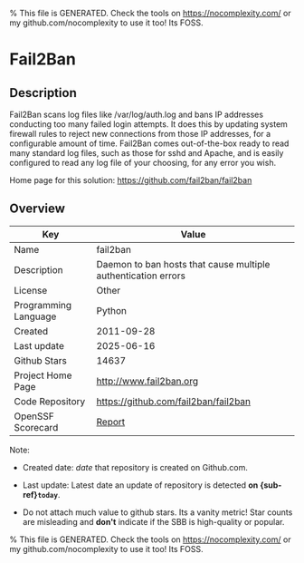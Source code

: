 
% This file is GENERATED. Check the tools on https://nocomplexity.com/ or my github.com/nocomplexity to use it too! Its FOSS. 

# Fail2Ban

## Description 

Fail2Ban scans log files like /var/log/auth.log and bans IP addresses conducting too many failed login attempts. It does this by updating system firewall rules to reject new connections from those IP addresses, for a configurable amount of time. Fail2Ban comes out-of-the-box ready to read many standard log files, such as those for sshd and Apache, and is easily configured to read any log file of your choosing, for any error you wish.

Home page for this solution: https://github.com/fail2ban/fail2ban 

## Overview 

| Key | Value |
| --- | --- |
| Name | fail2ban |
| Description | Daemon to ban hosts that cause multiple authentication errors |
| License | Other |
| Programming Language | Python |
| Created | 2011-09-28 |
| Last update | 2025-06-16 |
| Github Stars | 14637 |
| Project Home Page | http://www.fail2ban.org |
| Code Repository | https://github.com/fail2ban/fail2ban |
| OpenSSF Scorecard | [Report](https://securityscorecards.dev/viewer/?uri=github.com/fail2ban/fail2ban) |

Note:
 - Created date: *date* that repository is created on Github.com. 

- Last update: Latest date an update of repository is detected **on {sub-ref}`today`**. 

- Do not attach much value to github stars. Its a vanity metric! Star counts are misleading and 
**don't** indicate if the SBB is high-quality or popular.

% This file is GENERATED. Check the tools on https://nocomplexity.com/ or my github.com/nocomplexity to use it too! Its FOSS. 

